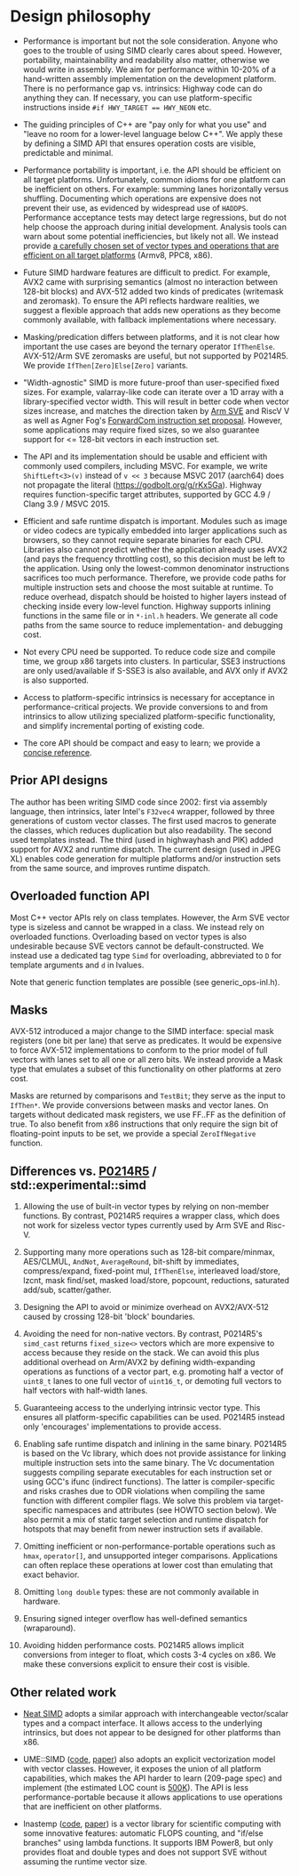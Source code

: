 # Design philosophy

*   Performance is important but not the sole consideration. Anyone who goes to
    the trouble of using SIMD clearly cares about speed. However, portability,
    maintainability and readability also matter, otherwise we would write in
    assembly. We aim for performance within 10-20% of a hand-written assembly
    implementation on the development platform. There is no performance gap vs.
    intrinsics: Highway code can do anything they can. If necessary, you can use
    platform-specific instructions inside `#if HWY_TARGET == HWY_NEON` etc.

*   The guiding principles of C++ are "pay only for what you use" and "leave no
    room for a lower-level language below C++". We apply these by defining a
    SIMD API that ensures operation costs are visible, predictable and minimal.

*   Performance portability is important, i.e. the API should be efficient on
    all target platforms. Unfortunately, common idioms for one platform can be
    inefficient on others. For example: summing lanes horizontally versus
    shuffling. Documenting which operations are expensive does not prevent their
    use, as evidenced by widespread use of `HADDPS`. Performance acceptance
    tests may detect large regressions, but do not help choose the approach
    during initial development. Analysis tools can warn about some potential
    inefficiencies, but likely not all. We instead provide [a carefully chosen
    set of vector types and operations that are efficient on all target
    platforms](g3doc/instruction_matrix.pdf) (Armv8, PPC8, x86).

*   Future SIMD hardware features are difficult to predict. For example, AVX2
    came with surprising semantics (almost no interaction between 128-bit
    blocks) and AVX-512 added two kinds of predicates (writemask and zeromask).
    To ensure the API reflects hardware realities, we suggest a flexible
    approach that adds new operations as they become commonly available, with
    fallback implementations where necessary.

*   Masking/predication differs between platforms, and it is not clear how
    important the use cases are beyond the ternary operator `IfThenElse`.
    AVX-512/Arm SVE zeromasks are useful, but not supported by P0214R5. We
    provide `IfThen[Zero]Else[Zero]` variants.

*   "Width-agnostic" SIMD is more future-proof than user-specified fixed sizes.
    For example, valarray-like code can iterate over a 1D array with a
    library-specified vector width. This will result in better code when vector
    sizes increase, and matches the direction taken by
    [Arm SVE](https://alastairreid.github.io/papers/sve-ieee-micro-2017.pdf) and
    RiscV V as well as Agner Fog's
    [ForwardCom instruction set proposal](https://www.agner.org/optimize/forwardcom.pdf).
    However, some applications may require fixed sizes, so we also guarantee
    support for <= 128-bit vectors in each instruction set.

*   The API and its implementation should be usable and efficient with commonly
    used compilers, including MSVC. For example, we write `ShiftLeft<3>(v)`
    instead of `v << 3` because MSVC 2017 (aarch64) does not propagate the
    literal (https://godbolt.org/g/rKx5Ga). Highway requires function-specific
    target attributes, supported by GCC 4.9 / Clang 3.9 / MSVC 2015.

*   Efficient and safe runtime dispatch is important. Modules such as image or
    video codecs are typically embedded into larger applications such as
    browsers, so they cannot require separate binaries for each CPU. Libraries
    also cannot predict whether the application already uses AVX2 (and pays the
    frequency throttling cost), so this decision must be left to the
    application. Using only the lowest-common denominator instructions
    sacrifices too much performance. Therefore, we provide code paths for
    multiple instruction sets and choose the most suitable at runtime. To reduce
    overhead, dispatch should be hoisted to higher layers instead of checking
    inside every low-level function. Highway supports inlining functions in the
    same file or in `*-inl.h` headers. We generate all code paths from the same
    source to reduce implementation- and debugging cost.

*   Not every CPU need be supported. To reduce code size and compile time, we
    group x86 targets into clusters. In particular, SSE3 instructions are only
    used/available if S-SSE3 is also available, and AVX only if AVX2 is also
    supported.

*   Access to platform-specific intrinsics is necessary for acceptance in
    performance-critical projects. We provide conversions to and from intrinsics
    to allow utilizing specialized platform-specific functionality, and simplify
    incremental porting of existing code.

*   The core API should be compact and easy to learn; we provide a
    [concise reference](quick_reference.md).

## Prior API designs

The author has been writing SIMD code since 2002: first via assembly language,
then intrinsics, later Intel's `F32vec4` wrapper, followed by three generations
of custom vector classes. The first used macros to generate the classes, which
reduces duplication but also readability. The second used templates instead.
The third (used in highwayhash and PIK) added support for AVX2 and runtime
dispatch. The current design (used in JPEG XL) enables code generation for
multiple platforms and/or instruction sets from the same source, and improves
runtime dispatch.

## Overloaded function API

Most C++ vector APIs rely on class templates. However, the Arm SVE vector type
is sizeless and cannot be wrapped in a class. We instead rely on overloaded
functions. Overloading based on vector types is also undesirable because SVE
vectors cannot be default-constructed. We instead use a dedicated tag type
`Simd` for overloading, abbreviated to `D` for template arguments and `d` in
lvalues.

Note that generic function templates are possible (see generic_ops-inl.h).

## Masks

AVX-512 introduced a major change to the SIMD interface: special mask registers
(one bit per lane) that serve as predicates. It would be expensive to force
AVX-512 implementations to conform to the prior model of full vectors with lanes
set to all one or all zero bits. We instead provide a Mask type that emulates
a subset of this functionality on other platforms at zero cost.

Masks are returned by comparisons and `TestBit`; they serve as the input to
`IfThen*`. We provide conversions between masks and vector lanes. On targets
without dedicated mask registers, we use FF..FF as the definition of true. To
also benefit from x86 instructions that only require the sign bit of
floating-point inputs to be set, we provide a special `ZeroIfNegative` function.

## Differences vs. [P0214R5](https://goo.gl/zKW4SA) / std::experimental::simd

1.  Allowing the use of built-in vector types by relying on non-member
    functions. By contrast, P0214R5 requires a wrapper class, which does not
    work for sizeless vector types currently used by Arm SVE and Risc-V.

1.  Supporting many more operations such as 128-bit compare/minmax, AES/CLMUL,
    `AndNot`, `AverageRound`, bit-shift by immediates, compress/expand,
    fixed-point mul, `IfThenElse`, interleaved load/store, lzcnt, mask find/set,
    masked load/store, popcount, reductions, saturated add/sub, scatter/gather.

1.  Designing the API to avoid or minimize overhead on AVX2/AVX-512 caused by
    crossing 128-bit 'block' boundaries.

1.  Avoiding the need for non-native vectors. By contrast, P0214R5's `simd_cast`
    returns `fixed_size<>` vectors which are more expensive to access because
    they reside on the stack. We can avoid this plus additional overhead on
    Arm/AVX2 by defining width-expanding operations as functions of a vector
    part, e.g. promoting half a vector of `uint8_t` lanes to one full vector of
    `uint16_t`, or demoting full vectors to half vectors with half-width lanes.

1.  Guaranteeing access to the underlying intrinsic vector type. This ensures
    all platform-specific capabilities can be used. P0214R5 instead only
    'encourages' implementations to provide access.

1.  Enabling safe runtime dispatch and inlining in the same binary. P0214R5 is
    based on the Vc library, which does not provide assistance for linking
    multiple instruction sets into the same binary. The Vc documentation
    suggests compiling separate executables for each instruction set or using
    GCC's ifunc (indirect functions). The latter is compiler-specific and risks
    crashes due to ODR violations when compiling the same function with
    different compiler flags. We solve this problem via target-specific
    namespaces and attributes (see HOWTO section below). We also permit a mix of
    static target selection and runtime dispatch for hotspots that may benefit
    from newer instruction sets if available.

1.  Omitting inefficient or non-performance-portable operations such as `hmax`,
    `operator[]`, and unsupported integer comparisons. Applications can often
    replace these operations at lower cost than emulating that exact behavior.

1.  Omitting `long double` types: these are not commonly available in hardware.

1.  Ensuring signed integer overflow has well-defined semantics (wraparound).

1.  Avoiding hidden performance costs. P0214R5 allows implicit conversions from
    integer to float, which costs 3-4 cycles on x86. We make these conversions
    explicit to ensure their cost is visible.

## Other related work

*   [Neat SIMD](http://ieeexplore.ieee.org/stamp/stamp.jsp?arnumber=7568423)
    adopts a similar approach with interchangeable vector/scalar types and
    a compact interface. It allows access to the underlying intrinsics, but
    does not appear to be designed for other platforms than x86.

*   UME::SIMD ([code](https://goo.gl/yPeVZx), [paper](https://goo.gl/2xpZrk))
    also adopts an explicit vectorization model with vector classes.
    However, it exposes the union of all platform capabilities, which makes the
    API harder to learn (209-page spec) and implement (the estimated LOC count
    is [500K](https://goo.gl/1THFRi)). The API is less performance-portable
    because it allows applications to use operations that are inefficient on
    other platforms.

*   Inastemp ([code](https://goo.gl/hg3USM), [paper](https://goo.gl/YcTU7S))
    is a vector library for scientific computing with some innovative features:
    automatic FLOPS counting, and "if/else branches" using lambda functions.
    It supports IBM Power8, but only provides float and double types and does
    not support SVE without assuming the runtime vector size.
